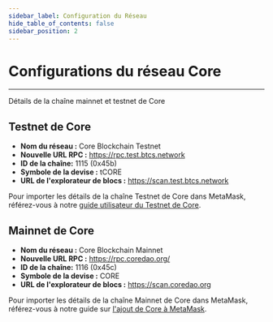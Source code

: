 ```yaml
---
sidebar_label: Configuration du Réseau
hide_table_of_contents: false
sidebar_position: 2
---
```


# Configurations du réseau Core

---

Détails de la chaîne mainnet et testnet de Core

## Testnet de Core

- **Nom du réseau :** Core Blockchain Testnet
- **Nouvelle URL RPC :** https://rpc.test.btcs.network
- **ID de la chaîne:** 1115 (0x45b)
- **Symbole de la devise :** tCORE
- **URL de l'explorateur de blocs :** https://scan.test.btcs.network

Pour importer les détails de la chaîne Testnet de Core dans MetaMask, référez-vous à notre [guide utilisateur du Testnet de Core](/i18n/fr/docusaurus-plugin-content-docs/current/Dev-Guide/core-testnet-wallet-config.md).

## Mainnet de Core

- **Nom du réseau :** Core Blockchain Mainnet
- **Nouvelle URL RPC :** https://rpc.coredao.org/
- **ID de la chaîne:** 1116 (0x45c)
- **Symbole de la devise :** CORE
- **URL de l'explorateur de blocs :** https://scan.coredao.org

Pour importer les détails de la chaîne Mainnet de Core dans MetaMask, référez-vous à notre guide sur [l'ajout de Core à MetaMask](https://medium.com/@core_dao/add-core-to-metamask-7b1dd90041ce).
